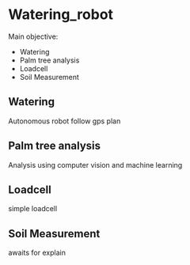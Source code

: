 # Watering_robot
Main objective:
 * Watering
 * Palm tree analysis
 * Loadcell
 * Soil Measurement
 
Watering
---
Autonomous robot follow gps plan 
 
Palm tree analysis
---
 Analysis using computer vision and machine learning
 
Loadcell
---
 simple loadcell
 
Soil Measurement
---
 awaits for explain
